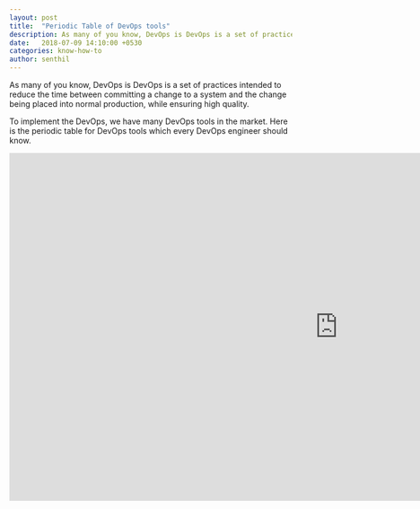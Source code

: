 ```yaml
---
layout: post
title:  "Periodic Table of DevOps tools"
description: As many of you know, DevOps is DevOps is a set of practices intended to reduce the time between committing a change to a system and the change being placed into normal production, while ensuring high quality.
date:   2018-07-09 14:10:00 +0530
categories: know-how-to
author: senthil
---
```


As many of you know, DevOps is DevOps is a set of practices intended to reduce the time between committing a change to a system and the change being placed into normal production, while ensuring high quality.

To implement the DevOps, we have many DevOps tools in the market. Here is the periodic table for DevOps tools which every DevOps engineer should know.

<iframe src='https://xebialabs.com/periodic-table-of-devops-tools/embed/' style='border:0px #FFFFFF none;' name='Periodic Table of DevOps' scrolling='no' frameborder='1' marginheight='0px' marginwidth='0px' height='620px' width='1170px'></iframe>